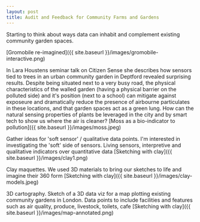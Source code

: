 ```yaml
---
layout: post
title: Audit and Feedback for Community Farms and Gardens
---
```


Starting to think about ways data can inhabit and complement existing community garden spaces.

[Gromobile re-imagined]({{ site.baseurl }}/images/gromobile-interactive.png)

In Lara Houstens seminar talk on Citizen Sense she describes how sensors tied to trees in an urban community garden in Deptford revealed surprising results. Despite being situated next to a very busy road, the physical characteristics of the walled garden (having a physical barrier on the polluted side) and it's position (next to a school) can mitigate against exposeure and dramatically reduce the presence of airbourne particulates in these locations, and that garden spaces act as a green lung.  How can the natural sensing properties of plants be leveraged in the city and by smart tech to show us where the air is cleaner?
[Moss as a bio-indicator to pollution]({{ site.baseurl }}/images/moss.jpeg)

Gather ideas for 'soft sensor' / qualitative data points. I'm interested in investigating the 'soft' side of sensors. Living sensors, interpretive and qualitative indicators over quantitative data
[Sketching with clay]({{ site.baseurl }}/images/clay1.png)


Clay maquettes. We used 3D materials to bring our sketches to life and imagine their 360 form
[Sketching with clay]({{ site.baseurl }}/images/clay-models.jpeg)


3D cartography. Sketch of a 3D data viz for a map plotting existing community gardens in London. Data points to include facilities and features such as air quality, produce, livestock, toilets, cafe
[Sketching with clay]({{ site.baseurl }}/images/map-annotated.png)




